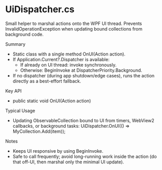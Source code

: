 # UiDispatcher.cs

Small helper to marshal actions onto the WPF UI thread. Prevents InvalidOperationException when updating bound collections from background code.

Summary
- Static class with a single method OnUI(Action action).
- If Application.Current?.Dispatcher is available:
  - If already on UI thread: invoke synchronously.
  - Otherwise: BeginInvoke at DispatcherPriority.Background.
- If no dispatcher (during app shutdown/edge cases), runs the action directly as a best-effort fallback.

Key API
- public static void OnUI(Action action)

Typical Usage
- Updating ObservableCollection bound to UI from timers, WebView2 callbacks, or background tasks:
  UiDispatcher.OnUI(() => MyCollection.Add(item));

Notes
- Keeps UI responsive by using BeginInvoke.
- Safe to call frequently; avoid long-running work inside the action (do that off-UI, then marshal only the minimal UI update).